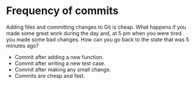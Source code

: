 # Frequency of commits

Adding files and committing changes to Git is cheap. What happens if you made some great work during the day and,
at 5 pm when you were tired you made some bad changes. How can you go back to the state that was 5 minutes ago?

* Commit after adding a new function.
* Commit after writing a new test case.
* Commit after making any small change.
* Commits are cheap and fast.



